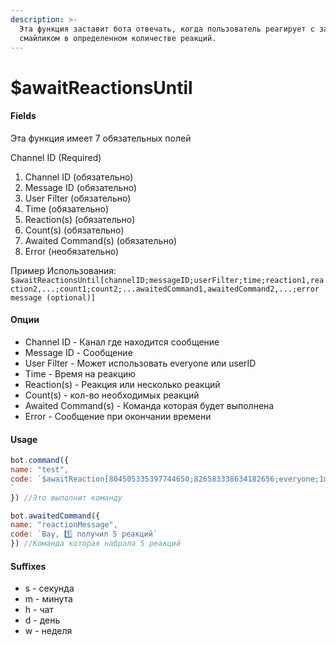 ```yaml
---
description: >-
  Эта функция заставит бота отвечать, когда пользователь реагирует с заданным
  смайликом в определенном количестве реакций.
---
```


# $awaitReactionsUntil



#### Fields

Эта функция имеет 7 обязательных полей

Channel ID \(Required\)

1.  Channel ID \(обязательно\)
2. Message ID \(обязательно\)
3. User Filter \(обязательно\)
4. Time \(обязательно\)
5. Reaction\(s\) \(обязательно\)
6. Count\(s\) \(обязательно\)
7. Awaited Command\(s\) \(обязательно\)
8. Error \(необязательно\)

Пример Использования: `$awaitReactionsUntil[channelID;messageID;userFilter;time;reaction1,reaction2,...;count1;count2;...awaitedCommand1,awaitedCommand2,...;error message (optional)]`

#### Опции

* Channel ID - Канал где находится сообщение
* Message ID - Сообщение
* User Filter - Может использовать everyone или userID
* Time - Время на реакцию
* Reaction\(s\) - Реакция или несколько реакций
* Count\(s\) - кол-во необходимых реакций
* Awaited Command\(s\) - Команда которая будет выполнена
* Error - Сообщение при окончании времени

#### Usage

```javascript
bot.command({
name: "test",
code: `$awaitReaction[804505335397744650;826583338634182656;everyone;1m;1️⃣;5;reactionMessage;Время кончилось] !
`
}) //Это выполнит команду

bot.awaitedCommand({
name: "reactionMessage",
code: `Вау, 1️⃣ получил 5 реакций`
}) //Команда которая набрала 5 реакций
```

#### Suffixes

* s - секунда
* m - минута
* h - чат
* d - день
* w - неделя


